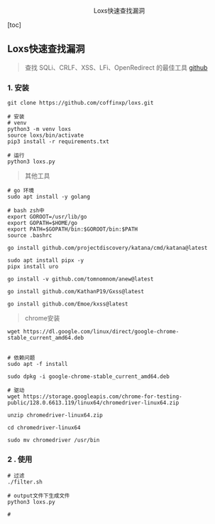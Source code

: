 <center>Loxs快速查找漏洞</center>





[toc]









## Loxs快速查找漏洞

> 查找 SQLi、CRLF、XSS、LFi、OpenRedirect 的最佳工具 [github](https://github.com/coffinxp/loxs)











### 1. 安装

```shell
git clone https://github.com/coffinxp/loxs.git

# 安装
# venv
python3 -m venv loxs
source loxs/bin/activate
pip3 install -r requirements.txt

# 运行
python3 loxs.py
```

> 其他工具

```shell
# go 环境
sudo apt install -y golang

# bash zsh中
export GOROOT=/usr/lib/go
export GOPATH=$HOME/go
export PATH=$GOPATH/bin:$GOROOT/bin:$PATH
source .bashrc

go install github.com/projectdiscovery/katana/cmd/katana@latest

sudo apt install pipx -y
pipx install uro

go install -v github.com/tomnomnom/anew@latest

go install github.com/KathanP19/Gxss@latest

go install github.com/Emoe/kxss@latest
```

> chrome安装

```shell
wget https://dl.google.com/linux/direct/google-chrome-stable_current_amd64.deb


# 依赖问题
sudo apt -f install

sudo dpkg -i google-chrome-stable_current_amd64.deb

# 驱动
wget https://storage.googleapis.com/chrome-for-testing-public/128.0.6613.119/linux64/chromedriver-linux64.zip

unzip chromedriver-linux64.zip

cd chromedriver-linux64 

sudo mv chromedriver /usr/bin
```









### 2 . 使用

```shell
# 过滤
./filter.sh

# output文件下生成文件
python3 loxs.py

# 
```

